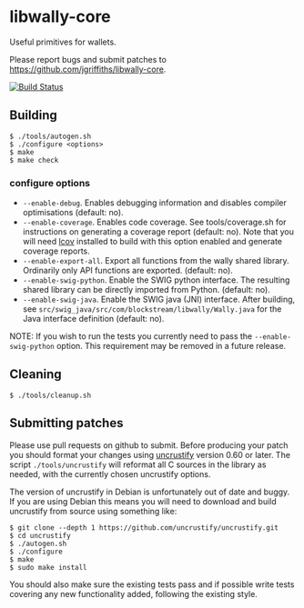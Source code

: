 # libwally-core
Useful primitives for wallets.

Please report bugs and submit patches to https://github.com/jgriffiths/libwally-core.

[![Build Status](https://travis-ci.org/jgriffiths/libwally-core.svg?branch=master)](https://travis-ci.org/jgriffiths/libwally-core)

## Building

```
$ ./tools/autogen.sh
$ ./configure <options>
$ make
$ make check
```

### configure options

- `--enable-debug`. Enables debugging information and disables compiler
   optimisations (default: no).
- `--enable-coverage`. Enables code coverage. See tools/coverage.sh for
   instructions on generating a coverage report (default: no). Note that
   you will need [lcov](http://ltp.sourceforge.net/coverage/lcov.php)
   installed to build with this option enabled and generate coverage reports.
- `--enable-export-all`. Export all functions from the wally shared library.
   Ordinarily only API functions are exported. (default: no).
- `--enable-swig-python`. Enable the SWIG python interface. The resulting
   shared library can be directly imported from Python. (default: no).
- `--enable-swig-java`. Enable the SWIG java (JNI) interface. After building,
   see `src/swig_java/src/com/blockstream/libwally/Wally.java` for the Java
   interface definition (default: no).

NOTE: If you wish to run the tests you currently need to pass
      the `--enable-swig-python` option. This requirement may be removed
      in a future release.

## Cleaning

```
$ ./tools/cleanup.sh
```

## Submitting patches

Please use pull requests on github to submit. Before producing your patch you
should format your changes using [uncrustify](https://github.com/uncrustify/uncrustify.git)
version 0.60 or later. The script `./tools/uncrustify` will reformat all C
sources in the library as needed, with the currently chosen uncrustify options.

The version of uncrustify in Debian is unfortunately out of date and buggy. If
you are using Debian this means you will need to download and build uncrustify
from source using something like:

```
$ git clone --depth 1 https://github.com/uncrustify/uncrustify.git
$ cd uncrustify
$ ./autogen.sh
$ ./configure
$ make
$ sudo make install
```

You should also make sure the existing tests pass and if possible write tests
covering any new functionality added, following the existing style.

